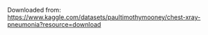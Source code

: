 Downloaded from: https://www.kaggle.com/datasets/paultimothymooney/chest-xray-pneumonia?resource=download
